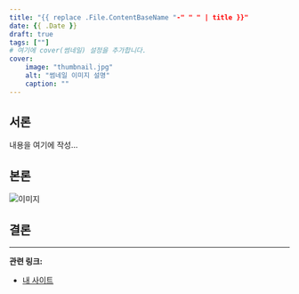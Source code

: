 ```yaml
---
title: "{{ replace .File.ContentBaseName "-" " " | title }}"
date: {{ .Date }}
draft: true
tags: [""]
# 여기에 cover(썸네일) 설정을 추가합니다.
cover:
    image: "thumbnail.jpg"
    alt: "썸네일 이미지 설명"
    caption: ""
---
```


## 서론

내용을 여기에 작성...

## 본론

![이미지](image1.jpg)

## 결론

---

**관련 링크:**
- [내 사이트](https://example.com)

<!-- 구글 애드센스 -->
<script async src="https://pagead2.googlesyndication.com/pagead/js/adsbygoogle.js"></script>
<ins class="adsbygoogle"
     style="display:block"
     data-ad-client="ca-pub-YOUR-ID"
     data-ad-slot="YOUR-SLOT"></ins>
<script>
     (adsbygoogle = window.adsbygoogle || []).push({});
</script>